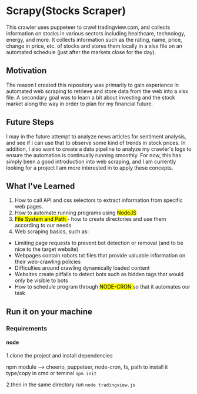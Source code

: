 # Scrapy(Stocks Scraper)

This crawler uses puppeteer to crawl tradingview.com, and collects information on stocks in various sectors including healthcare, technology, energy, and more. It collects information such as the rating, name, price, change in price, etc. of stocks and stores them locally in a xlsx file on an automated schedule (just after the markets close for the day).

## Motivation

The reason I created this repository was primarily to gain experience in automated web scraping to retrieve and store data from the web into a xlsx file. A secondary goal was to learn a bit about investing and the stock market along the way in order to plan for my financial future.

## Future Steps

I may in the future attempt to analyze news articles for sentiment analysis, and see if I can use that to observe some kind of trends in stock prices. In addition, I also want to create a data pipeline to analyze my crawler's logs to ensure the automation is continually running smoothly. For now, this has simply been a good introduction into web scraping, and I am currently looking for a project I am more interested in to apply these concepts.

## What I've Learned

1. How to call API and css selectors to extract information from specific web pages.
2. How to automate running programs using <mark> NodeJS </mark>
3. <mark> File System and Path </mark> - how to create directories and use them according to our needs
4. Web scraping basics, such as:

- Limiting page requests to prevent bot detection or removal (and to be nice to the target website)
- Webpages contain robots.txt files that provide valuable information on their web-crawling policies
- Difficulties around crawling dynamically loaded content
- Websites create pitfalls to detect bots such as hidden tags that would only be visible to bots
- How to schedule program through <mark> NODE-CRON </mark> so that it automates our task
  
## Run it on your machine
### Requirements
  #### node
  1.clone the project and install dependencies
  
  npm module --> cheerio, puppeteer, node-cron, fs, path
  to install it type/copy in cmd or teminal
     ```npm init```

  2.then in the same directory run
     ```node tradingview.js```
